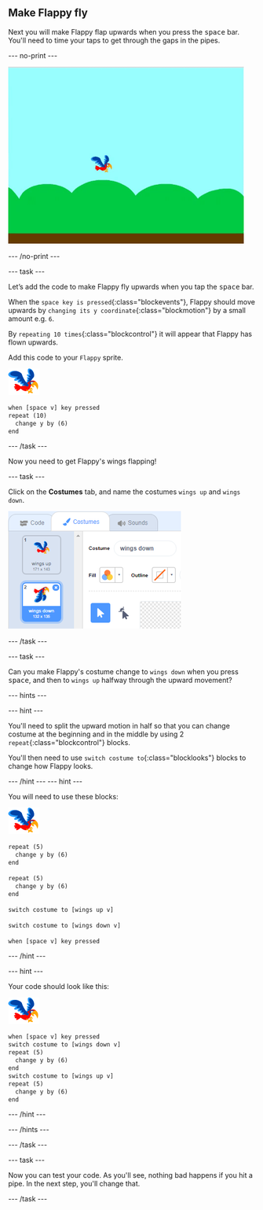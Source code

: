 ## Make Flappy fly

Next you will make Flappy flap upwards when you press the <kbd>space</kbd> bar. You'll need to time your taps to get through the gaps in the pipes.

--- no-print ---

![flappy flying upwards when space bar is pressed](images/flappy-flying.gif)

--- /no-print ---

--- task ---

Let’s add the code to make Flappy fly upwards when you tap the <kbd>space</kbd> bar.

When the `space key is pressed`{:class="blockevents"}, Flappy should move upwards by `changing its y coordinate`{:class="blockmotion"} by a small amount e.g. `6`. 

By `repeating 10 times`{:class="blockcontrol"} it will appear that Flappy has flown upwards.

Add this code to your `Flappy` sprite.

![parrot sprite](images/flappy-sprite.png)

```blocks
when [space v] key pressed
repeat (10) 
  change y by (6)
end
```

--- /task ---

Now you need to get Flappy's wings flapping!

--- task ---

Click on the **Costumes** tab, and name the costumes `wings up` and `wings down`.

![naming the costumes](images/flappy-wings.png)

--- /task ---

--- task ---

Can you make Flappy's costume change to `wings down` when you press <kbd>space</kbd>, and then to `wings up` halfway through the upward movement?

--- hints ---

--- hint ---

You'll need to split the upward motion in half so that you can change costume at the beginning and in the middle by using 2 `repeat`{:class="blockcontrol"} blocks.

You'll then need to use `switch costume to`{:class="blocklooks"} blocks to change how Flappy looks.

--- /hint ---
--- hint ---

You will need to use these blocks:

![parrot sprite](images/flappy-sprite.png)

```blocks
repeat (5) 
  change y by (6)
end

repeat (5) 
  change y by (6)
end

switch costume to [wings up v]

switch costume to [wings down v]

when [space v] key pressed
```

--- /hint ---

--- hint ---

Your code should look like this:

![parrot sprite](images/flappy-sprite.png)

```blocks
when [space v] key pressed
switch costume to [wings down v]
repeat (5) 
  change y by (6)
end
switch costume to [wings up v]
repeat (5) 
  change y by (6)
end
```

--- /hint ---

--- /hints ---

--- /task ---

--- task ---

Now you can test your code. As you'll see, nothing bad happens if you hit a pipe. In the next step, you'll change that.

--- /task ---


